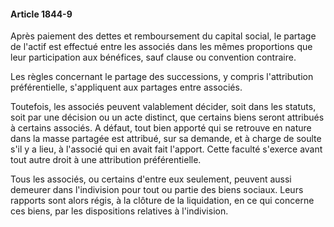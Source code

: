 #### Article 1844-9

Après paiement des dettes et remboursement du capital social, le partage de l'actif est effectué entre les associés dans les mêmes proportions que leur participation aux bénéfices, sauf clause ou convention contraire.

Les règles concernant le partage des successions, y compris l'attribution préférentielle, s'appliquent aux partages entre associés.

Toutefois, les associés peuvent valablement décider, soit dans les statuts, soit par une décision ou un acte distinct, que certains biens seront attribués à certains associés. A défaut, tout bien apporté qui se retrouve en nature dans la masse partagée est attribué, sur sa demande, et à charge de soulte s'il y a lieu, à l'associé qui en avait fait l'apport. Cette faculté s'exerce avant tout autre droit à une attribution préférentielle.

Tous les associés, ou certains d'entre eux seulement, peuvent aussi demeurer dans l'indivision pour tout ou partie des biens sociaux. Leurs rapports sont alors régis, à la clôture de la liquidation, en ce qui concerne ces biens, par les dispositions relatives à l'indivision.


